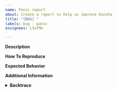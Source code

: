 ```yaml
---
name: Panic report
about: Create a report to help us improve Konoha
title: "[BUG] "
labels: bug - panic
assignees: L3afMe

---
```


**Description**
<!-- A clear and concise description of what the bug is. -->

**How To Reproduce**
<!-- Steps to reproduce the panic, if unable to then state "Not reproducible".
Example:
1. Go to '...'
2. Click on '....'
3. Scroll down to '....'
4. See error -->

**Expected Behavior**
<!-- A clear and concise description of what you expected to happen when the panic occurred. -->

**Additional Information**
<!-- Add any other context about the problem here. -->

<details> 
  <summary><b>Backtrace</b></summary>

<!-- Paste the contents of the backtrace here -->

</details>
